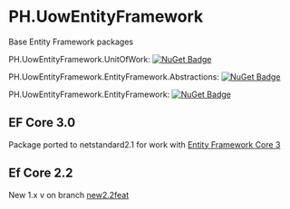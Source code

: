 # PH.UowEntityFramework
Base Entity Framework packages


PH.UowEntityFramework.UnitOfWork:  [![NuGet Badge](https://buildstats.info/nuget/PH.UowEntityFramework.UnitOfWork)](https://www.nuget.org/packages/PH.UowEntityFramework.UnitOfWork/)

PH.UowEntityFramework.EntityFramework.Abstractions:  [![NuGet Badge](https://buildstats.info/nuget/PH.UowEntityFramework.EntityFramework.Abstractions)](https://www.nuget.org/packages/PH.UowEntityFramework.EntityFramework.Abstractions/)

PH.UowEntityFramework.EntityFramework:  [![NuGet Badge](https://buildstats.info/nuget/PH.UowEntityFramework.EntityFramework)](https://www.nuget.org/packages/PH.UowEntityFramework.EntityFramework/)

## EF Core 3.0
Package ported to netstandard2.1 for work with [Entity Framework Core 3](https://docs.microsoft.com/en-us/ef/core/what-is-new/ef-core-3.0/) 


## Ef Core 2.2
New 1.x v on branch [new2.2feat](https://github.com/paonath/PH.UowEntityFramework/tree/new2.2feat)
